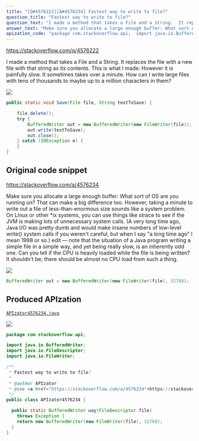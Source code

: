```yaml
---
title: "[Q#4576222][A#4576234] Fastest way to write to file?"
question_title: "Fastest way to write to file?"
question_text: "I made a method that takes a File and a String.  It replaces the file with a new file with that string as its contents. This is what I made: However it is painfully slow.  It sometimes takes over a minute. How can I write large files with tens of thousands to maybe up to a million characters in them?"
answer_text: "Make sure you allocate a large enough buffer: What sort of OS are you running on?  That can make a big difference too.  However, taking a minute to write out a file of less-than-enormous size sounds like a system problem.  On Linux or other *ix systems, you can use things like strace to see if the JVM is making lots of unnecessary system calls. (A very long time ago, Java I/O was pretty dumb and would make insane numbers of low-level write() system calls if you weren't careful, but when I say \"a long time ago\" I mean 1998 or so.) edit — note that the situation of a Java program writing a simple file in a simple way, and yet being really slow, is an inherently odd one.  Can you tell if the CPU is heavily  loaded while the file is being written?  It shouldn't be; there should be almost no CPU load from such a thing."
apization_code: "package com.stackoverflow.api;  import java.io.BufferedWriter; import java.io.FileDescriptor; import java.io.FileWriter;  /**  * Fastest way to write to file?  *  * @author APIzator  * @see <a href=\"https://stackoverflow.com/a/4576234\">https://stackoverflow.com/a/4576234</a>  */ public class APIzator4576234 {    public static BufferedWriter way(FileDescriptor file)     throws Exception {     return new BufferedWriter(new FileWriter(file), 32768);   } }"
---
```


https://stackoverflow.com/q/4576222

I made a method that takes a File and a String.  It replaces the file with a new file with that string as its contents.
This is what I made:
However it is painfully slow.  It sometimes takes over a minute.
How can I write large files with tens of thousands to maybe up to a million characters in them?


<div class="code-logo"><img src="/stackoverflow.png" /></div>

```java
public static void Save(File file, String textToSave) {

    file.delete();
    try {
        BufferedWriter out = new BufferedWriter(new FileWriter(file));
        out.write(textToSave);
        out.close();
    } catch (IOException e) {
    }
}
```


## Original code snippet

https://stackoverflow.com/a/4576234

Make sure you allocate a large enough buffer:
What sort of OS are you running on?  That can make a big difference too.  However, taking a minute to write out a file of less-than-enormous size sounds like a system problem.  On Linux or other *ix systems, you can use things like strace to see if the JVM is making lots of unnecessary system calls. (A very long time ago, Java I/O was pretty dumb and would make insane numbers of low-level write() system calls if you weren&#x27;t careful, but when I say &quot;a long time ago&quot; I mean 1998 or so.)
edit — note that the situation of a Java program writing a simple file in a simple way, and yet being really slow, is an inherently odd one.  Can you tell if the CPU is heavily  loaded while the file is being written?  It shouldn&#x27;t be; there should be almost no CPU load from such a thing.

<div class="code-logo"><img src="/stackoverflow.png" /></div>

```java
BufferedWriter out = new BufferedWriter(new FileWriter(file), 32768);
```

## Produced APIzation

[`APIzator4576234.java`](https://github.com/pasqualesalza/apization-temp-data/raw/master/search/APIzator4576234.java)

<div class="code-logo"><img src="/apizator.png" /></div>

```java
package com.stackoverflow.api;

import java.io.BufferedWriter;
import java.io.FileDescriptor;
import java.io.FileWriter;

/**
 * Fastest way to write to file?
 *
 * @author APIzator
 * @see <a href="https://stackoverflow.com/a/4576234">https://stackoverflow.com/a/4576234</a>
 */
public class APIzator4576234 {

  public static BufferedWriter way(FileDescriptor file)
    throws Exception {
    return new BufferedWriter(new FileWriter(file), 32768);
  }
}

```